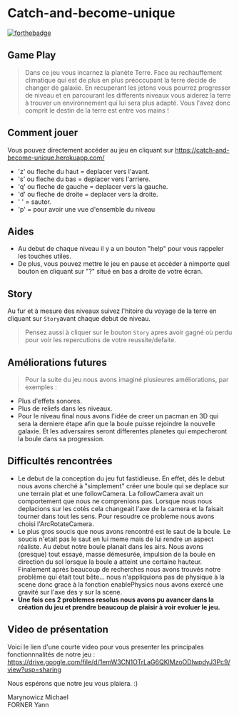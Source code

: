 # Catch-and-become-unique
[![forthebadge](http://forthebadge.com/images/badges/built-with-love.svg)](http://forthebadge.com)


**Game Play**
---
> Dans ce jeu vous incarnez la planète Terre. Face au rechauffement climatique qui est de plus en plus préoccupant la terre decide de changer de galaxie. En recuperant les jetons vous pourrez progresser de niveau et en parcourant les differents niveaux vous aiderez la terre à trouver un environnement qui lui sera plus adapté. Vous l'avez donc comprit le destin de la terre est entre vos mains !

**Comment jouer**
---
Vous pouvez directement accéder au jeu en cliquant sur <a href="https://catch-and-become-unique.herokuapp.com/">https://catch-and-become-unique.herokuapp.com/</a>
- 'z' ou fleche du haut = deplacer vers l'avant. 
- 's' ou fleche du bas = deplacer vers l'arriere. 
- 'q' ou fleche de gauche = deplacer vers la gauche. 
- 'd' ou fleche de droite = deplacer vers la droite. 
- ' ' = sauter. 
- 'p' = pour avoir une vue d'ensemble du niveau

**Aides**
---
* Au debut de chaque niveau il y a un bouton "help" pour vous rappeler les touches utiles.
* De plus, vous pouvez mettre le jeu en pause et accèder à nimporte quel bouton en cliquant sur "?" situé en bas a droite de votre écran.

**Story**
---
Au fur et à mesure des niveaux suivez l'hitoire du voyage de la terre en cliquant sur ``Story``avant chaque debut de niveau.
> Pensez aussi à cliquer sur le bouton ``Story`` apres avoir gagné où perdu pour voir les repercutions de votre reussite/defaite.

**Améliorations futures**
---
> Pour la suite du jeu nous avons imaginé plusieures améliorations, par exemples : 
- Plus d'effets sonores.
- Plus de reliefs dans les niveaux.
- Pour le niveau final nous avons l'idée de creer un pacman en 3D qui sera la derniere étape afin que la boule puisse rejoindre la nouvelle galaxie. Et les adversaires seront differentes planetes qui empecheront la boule dans sa progression.

**Difficultés rencontrées**
---
- Le debut de la conception du jeu fut fastidieuse. En effet, dés le debut nous avons cherché à "simplement" créer une boule qui se deplace sur une terrain plat et une followCamera. La followCamera avait un comportement que nous ne comprenions pas. Lorsque nous nous deplacions sur les cotés cela changeait l'axe de la camera et la faisait tourner dans tout les sens. Pour resoudre ce probleme nous avons choisi l'ArcRotateCamera.
-  Le plus gros soucis que nous avons rencontré est le saut de la boule. Le soucis n'etait pas le saut en lui meme mais de lui rendre un aspect réaliste. Au debut notre boule planait dans les airs. Nous avons (presque) tout essayé, masse démesurée, impulsion de la boule en direction du sol lorsque la boule a atteint une certaine hauteur. Finalement après beaucoup de recherches nous avons trouvés notre problème qui était tout bête... nous n'appliquions pas de physique à la scene donc grace à la fonction enablePhysics nous avons exercé une gravité sur l'axe des y sur la scene.
-  **Une fois ces 2 problemes resolus nous avons pu avancer dans la création du jeu et prendre beaucoup de plaisir à voir evoluer le jeu.**

**Video de présentation**
---
Voici le lien d'une courte video pour vous presenter les principales fonctionnnalités de notre jeu : <a href="https://drive.google.com/file/d/1emW3CN1OTrLaG6QKlMzoODIwpdyJ3Pc9/view?usp=sharing">https://drive.google.com/file/d/1emW3CN1OTrLaG6QKlMzoODIwpdyJ3Pc9/view?usp=sharing</a>

Nous espérons que notre jeu vous plaiera. :)

Marynowicz Michael   
FORNER Yann
